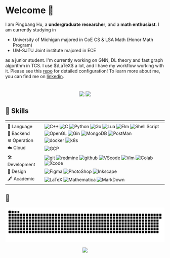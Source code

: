 # Welcome 👋

I am Pingbang Hu, a **undergraduate researcher**, and a **math enthusiast**. I am currently studying in 
- University of Michigan majored in CoE CS & LSA Math (Honor Math Program)
- UM-SJTU Joint institute majored in ECE 

as a junior student. I'm currently working on GNN, DL theory and fast graph algorithm in TCS. I use $\LaTeX$ a lot, and I have my workflow working with it. Please see this [repo](https://github.com/sleepymalc/VSCode-LaTeX-Inkscape) for detailed configuration!  To learn more about me, you can find me on [linkedin](https://www.linkedin.com/in/pingbang-hu-78a190215/).

# 
<p align="center">
  <img height="163" src="https://github-readme-stats.vercel.app/api?username=sleepymalc&show_icons=true&count_private=true&include_all_commits=true&theme=dracula" />
  <img height="163" src="https://github-readme-stats-peach-two.vercel.app/api/wakatime?username=sleepymalc&layout=compact&langs_count=8&theme=dracula" />
</p>

## 🦾 Skills

<div align="center">

| <!-- -->          | <!-- --> |
| ----------------- | -------- |
| 💬 Language          |  ![C++](https://img.shields.io/badge/C%2B%2B-00599C?logo=c%2B%2B&logoColor=white) ![C](https://img.shields.io/badge/C-00599C?logo=c&logoColor=white) ![Python](https://img.shields.io/badge/python-3670A0?logo=python&logoColor=ffdd54) ![Go](https://img.shields.io/badge/-Golang-00ADD8?logo=go&logoColor=white) ![Lua](https://img.shields.io/badge/Lua-2C2D72?logo=lua&logoColor=white) ![Elm](https://img.shields.io/badge/Elm-60B5CC?logo=elm&logoColor=white) ![Shell Script](https://img.shields.io/badge/shell_script-%23121011.svg?logo=gnu-bash&logoColor=white)        |
| 🔩 Backend           | ![OpenGL](https://img.shields.io/badge/OpenGL-FFFFFF?logo=opengl) ![Gin](https://img.shields.io/badge/-Gin-00ADD8?link=https://github.com/gin-gonic/gin) ![MongoDB](https://img.shields.io/badge/MongoDB-4EA94B?logo=mongodb&logoColor=white) ![PostMan](https://img.shields.io/badge/Postman-FF6C37?logo=Postman&logoColor=white)         |
| ⚙️ Operation         | ![docker](https://img.shields.io/badge/-Docker-2496ED?logo=docker&logoColor=white) ![k8s](https://img.shields.io/badge/-Kubernetes-326CE5?logo=Kubernetes&logoColor=white)         |
| ☁️ Cloud |  ![GCP](https://img.shields.io/badge/-Google%20Cloud-4285F4?logo=google%20cloud&logoColor=white)        |
| 🛠 Development  | ![git](https://img.shields.io/badge/-Git-F05032?logo=git&logoColor=white) ![redmine](https://img.shields.io/badge/-Redmine-B32024?logo=Redmine&logoColor=red) ![github](https://img.shields.io/badge/-Github-181717?logo=github&logoColor=white) ![VScode](https://img.shields.io/badge/-VS%20Code-007ACC?logo=visual%20studio%20code&logoColor=white) ![Vim](https://img.shields.io/badge/VIM-%2311AB00.svg?logo=vim&logoColor=white) ![Colab](https://img.shields.io/badge/Colab-F9AB00?logo=googlecolab&color=525252) ![Xcode](https://img.shields.io/badge/Xcode-007ACC?logo=Xcode&logoColor=white)         |
| 🎨 Design       | ![Figma](https://img.shields.io/badge/-Figma-F24E1E?logo=figma&logoColor=white) ![PhotoShop](https://img.shields.io/badge/-Adobe%20Photoshop-31A8FF?logo=adobe%20photoshop&logoColor=white) ![Inkscape](https://img.shields.io/badge/Inkscape-000000?logo=Inkscape&logoColor=white)         |
| 🖋 Academic     |    ![LaTeX](https://img.shields.io/badge/latex-%23008080.svg?logo=latex&logoColor=white) ![Mathematica](https://img.shields.io/static/v1?message=Mathematica&color=DD1100&logo=Wolfram+Mathematica&logoColor=FFFFFF&label=) ![MarkDown](https://img.shields.io/badge/Markdown-000000?logo=markdown&logoColor=white)       |

</div>

## 🐍
<p align="center">
    <img src="https://raw.githubusercontent.com/sleepymalc/sleepymalc/output/github-contribution-grid-snake.svg" />
</p>

<p align="center"> 
  <img src="https://profile-counter.glitch.me/sleepymalc/count.svg" />
</p>
